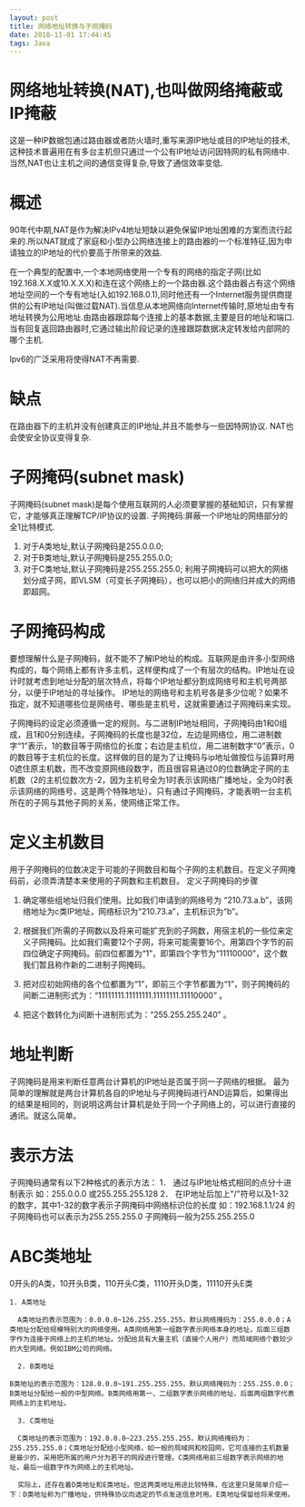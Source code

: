 ```yaml
---
layout: post
title: 网络地址转换与子网掩码
date: 2018-11-01 17:44:45
tags: Java
---
```

# 网络地址转换(NAT),也叫做网络掩蔽或IP掩蔽
这是一种IP数据包通过路由器或者防火墙时,重写来源IP地址或目的IP地址的技术,这种技术普遍用在有多台主机但只通过一个公有IP地址访问因特网的私有网络中.当然,NAT也让主机之间的通信变得复杂,导致了通信效率变低.
# 概述
90年代中期,NAT是作为解决IPv4地址短缺以避免保留IP地址困难的方案而流行起来的.所以NAT就成了家庭和小型办公网络连接上的路由器的一个标准特征,因为申请独立的IP地址的代价要高于所带来的效益.

在一个典型的配置中,一个本地网络使用一个专有的网络的指定子网(比如192.168.X.X或10.X.X.X)和连在这个网络上的一个路由器.这个路由器占有这个网络地址空间的一个专有地址(入如192.168.0.1),同时他还有一个Internet服务提供商提供的公有IP地址(叫做过载NAT).当信息从本地网络向Internet传输时,原地址由专有地址转换为公用地址.由路由器跟踪每个连接上的基本数据,主要是目的地址和端口.当有回复返回路由器时,它通过输出阶段记录的连接跟踪数据决定转发给内部网的哪个主机.

Ipv6的广泛采用将使得NAT不再需要.
# 缺点
在路由器下的主机并没有创建真正的IP地址,并且不能参与一些因特网协议.
NAT也会使安全协议变得复杂.

# 子网掩码(subnet mask)
子网掩码(subnet mask)是每个使用互联网的人必须要掌握的基础知识，只有掌握它，才能够真正理解TCP/IP协议的设置.
子网掩码:屏蔽一个IP地址的网络部分的全1比特模式.
1. 对于A类地址,默认子网掩码是255.0.0.0;
2. 对于B类地址,默认子网掩码是255.255.0.0;
3. 对于C类地址,默认子网掩码是255.255.255.0;
利用子网掩码可以把大的网络划分成子网，即VLSM（可变长子网掩码），也可以把小的网络归并成大的网络即超网。
# 子网掩码构成
要想理解什么是子网掩码，就不能不了解IP地址的构成。互联网是由许多小型网络构成的，每个网络上都有许多主机，这样便构成了一个有层次的结构。IP地址在设计时就考虑到地址分配的层次特点，将每个IP地址都分割成网络号和主机号两部分，以便于IP地址的寻址操作。
IP地址的网络号和主机号各是多少位呢？如果不指定，就不知道哪些位是网络号、哪些是主机号，这就需要通过子网掩码来实现。

子网掩码的设定必须遵循一定的规则。与二进制IP地址相同，子网掩码由1和0组成，且1和0分别连续。子网掩码的长度也是32位，左边是网络位，用二进制数字“1”表示，1的数目等于网络位的长度；右边是主机位，用二进制数字“0”表示，0的数目等于主机位的长度。这样做的目的是为了让掩码与ip地址做按位与运算时用0遮住原主机数，而不改变原网络段数字，而且很容易通过0的位数确定子网的主机数（2的主机位数次方-2，因为主机号全为1时表示该网络广播地址，全为0时表示该网络的网络号，这是两个特殊地址）。只有通过子网掩码，才能表明一台主机所在的子网与其他子网的关系，使网络正常工作。

# 定义主机数目
用于子网掩码的位数决定于可能的子网数目和每个子网的主机数目。在定义子网掩码前，必须弄清楚本来使用的子网数和主机数目。
定义子网掩码的步骤
1. 确定哪些组地址归我们使用。比如我们申请到的网络号为 “210.73.a.b”，该网络地址为c类IP地址，网络标识为“210.73.a”，主机标识为“b”。
2. 根据我们所需的子网数以及将来可能扩充到的子网数，用宿主机的一些位来定义子网掩码。比如我们需要12个子网，将来可能需要16个。用第四个字节的前四位确定子网掩码。前四位都置为“1”，即第四个字节为“11110000”，这个数我们暂且称作新的二进制子网掩码。

3. 把对应初始网络的各个位都置为“1”，即前三个字节都置为“1”，则子网掩码的间断二进制形式为：“11111111.11111111.11111111.11110000” 。
4. 把这个数转化为间断十进制形式为：“255.255.255.240” 。
# 地址判断
子网掩码是用来判断任意两台计算机的IP地址是否属于同一子网络的根据。
最为简单的理解就是两台计算机各自的IP地址与子网掩码进行AND运算后，如果得出的结果是相同的，则说明这两台计算机是处于同一个子网络上的，可以进行直接的通讯。就这么简单。
# 表示方法
子网掩码通常有以下2种格式的表示方法：
1． 通过与IP地址格式相同的点分十进制表示
如：255.0.0.0 或255.255.255.128
2． 在IP地址后加上"/"符号以及1-32的数字，其中1-32的数字表示子网掩码中网络标识位的长度
如：192.168.1.1/24 的子网掩码也可以表示为255.255.255.0
子网掩码一般为255.255.255.0

# ABC类地址  
0开头的A类，10开头B类，110开头C类，1110开头D类，11110开头E类
```
1. A类地址

  A类地址的表示范围为：0.0.0.0~126.255.255.255，默认网络掩码为：255.0.0.0；A类地址分配给规模特别大的网络使用。A类网络用第一组数字表示网络本身的地址，后面三组数字作为连接于网络上的主机的地址。分配给具有大量主机（直接个人用户）而局域网络个数较少的大型网络。例如IBM公司的网络。

  2. B类地址

B类地址的表示范围为：128.0.0.0~191.255.255.255，默认网络掩码为：255.255.0.0；B类地址分配给一般的中型网络。B类网络用第一、二组数字表示网络的地址，后面两组数字代表网络上的主机地址。

  3. C类地址

  C类地址的表示范围为：192.0.0.0~223.255.255.255，默认网络掩码为：255.255.255.0；C类地址分配给小型网络，如一般的局域网和校园网，它可连接的主机数量是最少的，采用把所属的用户分为若干的网段进行管理。C类网络用前三组数字表示网络的地址，最后一组数字作为网络上的主机地址。

  实际上，还存在着D类地址和E类地址。但这两类地址用途比较特殊，在这里只是简单介绍一下：D类地址称为广播地址，供特殊协议向选定的节点发送信息时用。E类地址保留给将来使用。 

```

